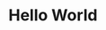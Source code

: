 ---
ee_id: '109'
site: '1'
type: '2'
url: 2011-102-hello-world
title: Hello World
year: '2011'
display_year: '2011'
medium: CNC bent stainless steel with electro-polish finish
dims: 41 x 7 1/2 x 9 1/2 inches
pitch: "​Wire bent to random points with one dimension always increasing."
ps: ''
live_url: ''
related: ''
youtube: ''
related_code: https://github.com/coryarcangel/Desktop-Wireform
imgs: hello-world-2011-102-full-database-Team.jpg
subheading: ''
download: ''
add_credit: ''
commission: ''
layout: things-i-made
---
